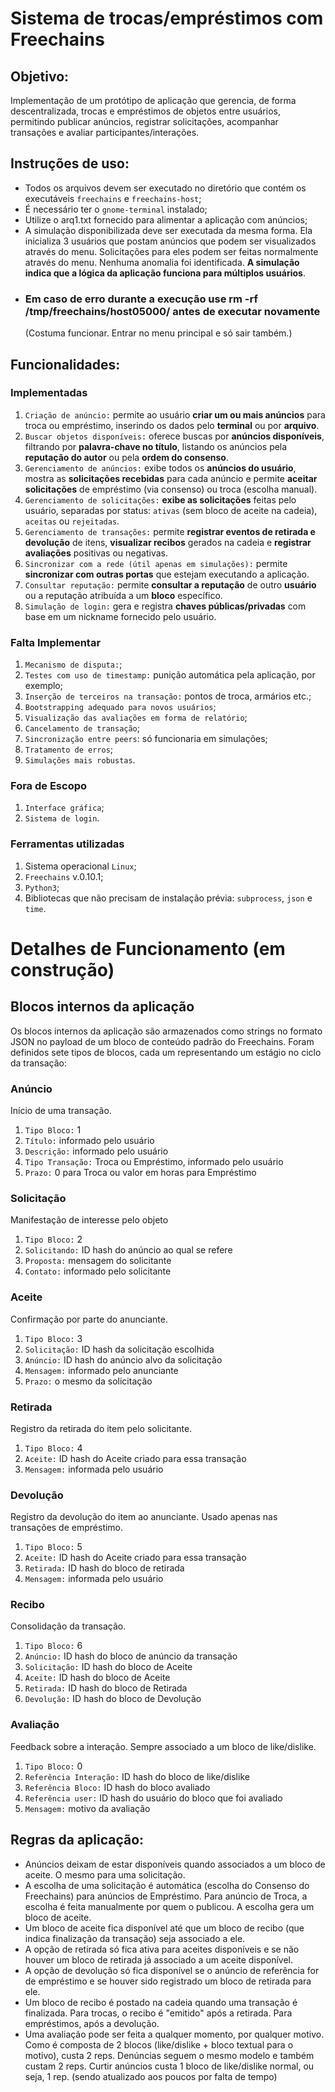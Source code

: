# Sistema de trocas/empréstimos com Freechains

## Objetivo:
Implementação de um protótipo de aplicação que gerencia, de forma descentralizada, trocas e empréstimos de objetos entre usuários, permitindo publicar anúncios, registrar solicitações, acompanhar transações e avaliar participantes/interações.

## Instruções de uso:
* Todos os arquivos devem ser executado no diretório que contém os executáveis `freechains` e `freechains-host`;
* É necessário ter o `gnome-terminal` instalado;
* Utilize o arq1.txt fornecido para alimentar a aplicação com anúncios;
* A simulação disponibilizada deve ser executada da mesma forma. Ela inicializa 3 usuários que postam anúncios que podem ser visualizados através do menu. Solicitações para eles podem ser feitas normalmente através do menu. Nenhuma anomalia foi identificada. **A simulação indica que a lógica da aplicação funciona para múltiplos usuários**.
* ### Em caso de erro durante a execução use rm -rf /tmp/freechains/host05000/ antes de executar novamente
  (Costuma funcionar. Entrar no menu principal e só sair também.)

## Funcionalidades:

### Implementadas
1. `Criação de anúncio:` permite ao usuário **criar um ou mais anúncios** para troca ou empréstimo, inserindo os dados pelo **terminal** ou por **arquivo**.
2. `Buscar objetos disponíveis:` oferece buscas por **anúncios disponíveis**, filtrando por **palavra-chave no título**, listando os anúncios pela **reputação do autor** ou pela **ordem do consenso**.
3. `Gerenciamento de anúncios:` exibe todos os **anúncios do usuário**, mostra as **solicitações recebidas** para cada anúncio e permite **aceitar solicitações** de empréstimo (via consenso) ou troca (escolha manual).
4. `Gerenciamento de solicitações:` **exibe as solicitações** feitas pelo usuário, separadas por status: `ativas` (sem bloco de aceite na cadeia), `aceitas` ou `rejeitadas`.
5. `Gerenciamento de transações:` permite **registrar eventos de retirada e devolução** de itens, **visualizar recibos** gerados na cadeia e **registrar avaliações** positivas ou negativas.
6. `Sincronizar com a rede (útil apenas em simulações):` permite **sincronizar com outras portas** que estejam executando a aplicação.
7. `Consultar reputação:` permite **consultar a reputação** de outro **usuário** ou a reputação atribuída a um **bloco** específico.
8. `Simulação de login:` gera e registra **chaves públicas/privadas** com base em um nickname fornecido pelo usuário.

### Falta Implementar
1. `Mecanismo de disputa:`;
2. `Testes com uso de timestamp:` punição automática pela aplicação, por exemplo;
3. `Inserção de terceiros na transação:` pontos de troca, armários etc.;
4. `Bootstrapping adequado para novos usuários`;
5. `Visualização das avaliações em forma de relatório`;
6. `Cancelamento de transação`;
7. `Sincronização entre peers`: só funcionaria em simulações;
8. `Tratamento de erros`;
9. `Simulações mais robustas`.

### Fora de Escopo
1. `Interface gráfica`;
2. `Sistema de login`.

### Ferramentas utilizadas
1. Sistema operacional `Linux`;
2. `Freechains` v.0.10.1;
3. `Python3`;
4. Bibliotecas que não precisam de instalação prévia: `subprocess`, `json` e `time`.

# Detalhes de Funcionamento (em construção)

## Blocos internos da aplicação

Os blocos internos da aplicação são armazenados como strings no formato JSON no payload de um bloco de conteúdo padrão do Freechains. Foram definidos sete tipos de blocos, cada um representando um estágio no ciclo da transação:

### Anúncio
Início de uma transação.

1. `Tipo Bloco:` 1
2. `Título:` informado pelo usuário
3. `Descrição:` informado pelo usuário
4. `Tipo Transação:` Troca ou Empréstimo, informado pelo usuário
5. `Prazo:` 0 para Troca ou valor em horas para Empréstimo

### Solicitação
Manifestação de interesse pelo objeto

1. `Tipo Bloco:` 2
2. `Solicitando:` ID hash do anúncio ao qual se refere
3. `Proposta:` mensagem do solicitante
4. `Contato:` informado pelo solicitante

### Aceite
Confirmação por parte do anunciante.

1. `Tipo Bloco:` 3
2. `Solicitação:` ID hash da solicitação escolhida 
3. `Anúncio:` ID hash do anúncio alvo da solicitação
4. `Mensagem:` informado pelo anunciante
5. `Prazo:` o mesmo da solicitação

### Retirada
Registro da retirada do item pelo solicitante.

1. `Tipo Bloco:` 4
2. `Aceite:` ID hash do Aceite criado para essa transação
3. `Mensagem:` informada pelo usuário

### Devolução
Registro da devolução do item ao anunciante. Usado apenas nas transações de empréstimo.

1. `Tipo Bloco:` 5
2. `Aceite:` ID hash do Aceite criado para essa transação
3. `Retirada:` ID hash do bloco de retirada 
4. `Mensagem:` informada pelo usuário

### Recibo
Consolidação da transação. 

1. `Tipo Bloco:` 6
2. `Anúncio:` ID hash do bloco de anúncio da transação
3. `Solicitação:` ID hash do bloco de Aceite
4. `Aceite:` ID hash do bloco de Aceite
5. `Retirada:` ID hash do bloco de Retirada
6. `Devolução:` ID hash do bloco de Devolução

### Avaliação
Feedback sobre a interação. Sempre associado a um bloco de like/dislike.

1. `Tipo Bloco:` 0
2. `Referência Interação:` ID hash do bloco de like/dislike
3. `Referência Bloco:` ID hash do bloco avaliado
4. `Referência user:` ID hash do usuário do bloco que foi avaliado
5. `Mensagem:` motivo da avaliação

## Regras da aplicação:

* Anúncios deixam de estar disponíveis quando associados a um bloco de aceite. O mesmo para uma solicitação.
* A escolha de uma solicitação é automática (escolha do Consenso do Freechains) para anúncios de Empréstimo. Para anúncio de Troca, a escolha é feita manualmente por quem o publicou. A escolha gera um bloco de aceite.
* Um bloco de aceite fica disponível até que um bloco de recibo (que indica finalização da transação) seja associado a ele.
* A opção de retirada só fica ativa para aceites disponíveis e se não houver um bloco de retirada já associado a um aceite disponível.
* A opção de devolução só fica disponível se o anúncio de referência for de empréstimo e se houver sido registrado um bloco de retirada para ele.
* Um bloco de recibo é postado na cadeia quando uma transação é finalizada. Para trocas, o recibo é "emitido" após a retirada. Para empréstimos, após a devolução.
* Uma avaliação pode ser feita a qualquer momento, por qualquer motivo. Como é composta de 2 blocos (like/dislike + bloco textual para o motivo), custa 2 reps. Denúncias seguem o mesmo modelo e também custam 2 reps. Curtir anúncios custa 1 bloco de like/dislike normal, ou seja, 1 rep.
(sendo atualizado aos poucos por falta de tempo)
